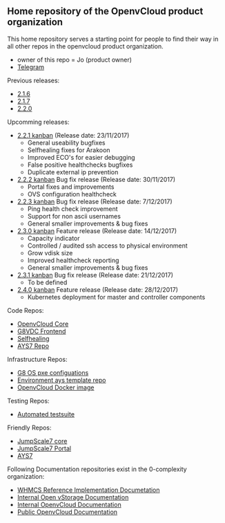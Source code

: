 ## Home repository of the OpenvCloud product organization

This home repository serves a starting point for people to find their way in all other repos in the openvcloud product organization.

- owner of this repo = Jo (product owner)
- [Telegram](https://telegram.me/joinchat/BBa-pkApsYnrhwVbPTKudQ)

Previous releases:
- [2.1.6](https://waffle.io/0-complexity/openvcloud?milestone=2.1.6)
- [2.1.7](https://waffle.io/0-complexity/openvcloud?milestone=2.1.7)
- [2.2.0](https://waffle.io/0-complexity/openvcloud?milestone=2.2.0)

Upcomming releases:
- [2.2.1 kanban](https://waffle.io/0-complexity/openvcloud?milestone=2.2.1) (Release date: 23/11/2017)
  - General useability bugfixes
  - Selfhealing fixes for Arakoon
  - Improved ECO's for easier debugging
  - False positive healthchecks bugfixes
  - Duplicate external ip prevention 
- [2.2.2 kanban](https://waffle.io/0-complexity/openvcloud?milestone=2.2.2) Bug fix release (Release date: 30/11/2017)
  - Portal fixes and improvements
  - OVS configuration healthcheck
- [2.2.3 kanban](https://waffle.io/0-complexity/openvcloud?milestone=2.2.3) Bug fix release (Release date: 7/12/2017)
  - Ping health check improvement
  - Support for non ascii usernames
  - General smaller improvements & bug fixes
- [2.3.0 kanban](https://waffle.io/0-complexity/openvcloud?milestone=2.3.0) Feature release (Release date: 14/12/2017)
  - Capacity indicator
  - Controlled / audited ssh access to physical environment
  - Grow vdisk size
  - Improved healthcheck reporting
  - General smaller improvements & bug fixes
- [2.3.1 kanban](https://waffle.io/0-complexity/openvcloud?milestone=2.3.1) Bug fix release (Release date: 21/12/2017)
  - To be defined
- [2.4.0 kanban](https://waffle.io/0-complexity/openvcloud?milestone=2.4.0) Feature release (Release date: 28/12/2017)
  - Kubernetes deployment for master and controller components

Code Repos:
- [OpenvCloud Core](https://github.com/0-complexity/openvcloud)
- [G8VDC Frontend](https://github.com/0-complexity/g8vdc)
- [Selfhealing](https://github.com/0-complexity/selfhealing)
- [AYS7 Repo](https://github.com/0-complexity/openvcloud_ays)

Infrastructure Repos:
- [G8 OS pxe configuations](https://github.com/0-complexity/G8OS_boot)
- [Environment ays template repo](https://github.com/gig-projects/env_template/)
- [OpenvCloud Docker image](https://github.com/0-complexity/docker_ovc)

Testing Repos:
- [Automated testsuite](https://github.com/0-complexity/G8_testing/)

Friendly Repos:
- [JumpScale7 core](https://github.com/jumpscale7/jumpscale_core7)
- [JumpScale7 Portal](https://github.com/jumpscale7/jumpscale_portal)
- [AYS7](https://github.com/jumpscale7/ays_jumpscale7)


Following Documentation repositories exist in the 0-complexity organization:

- [WHMCS Reference Implementation Documetation](https://github.com/0-complexity/doc_whmcs_reference_implementation)
- [Internal Open vStorage Documentation](https://github.com/0-complexity/doc_openvstorage_internal)
- [Internal OpenvCloud Documentation](https://github.com/0-complexity/doc_openvcloud_internal)
- [Public OpenvCloud Documentation](https://github.com/0-complexity/doc_openvcloud_public)
